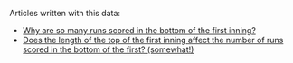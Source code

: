 Articles written with this data:

- [Why are so many runs scored in the bottom of the first inning?](https://gregstoll.wordpress.com/2021/04/13/why-are-so-many-runs-scored-in-the-bottom-of-the-first-inning/)
- [Does the length of the top of the first inning affect the number of runs scored in the bottom of the first? (somewhat!)](https://gregstoll.wordpress.com/2021/05/22/does-the-length-of-the-top-of-the-first-inning-affect-the-number-of-runs-scored-in-the-bottom-of-the-first-somewhat/)